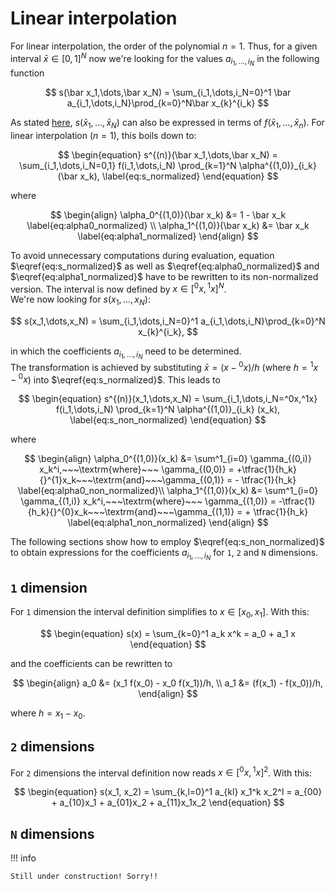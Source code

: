 # Linear interpolation

For linear interpolation, the order of the polynomial $n = 1$. Thus, for a given
interval $\bar x \in [0, 1]^N$ now we're looking for the values
$a_{i_1,\dots,i_N}$ in the following function

$$
s(\bar x_1,\dots,\bar x_N) = \sum_{i_1,\dots,i_N=0}^1 \bar a_{i_1,\dots,i_N}\prod_{k=0}^N\bar x_{k}^{i_k}
$$

As stated [here](index.md), $s(\bar x_1,\dots,\bar x_N)$ can also be expressed in terms of $f(\bar x_1, \dots, \bar x_n)$. For linear interpolation ($n=1$), this boils down to:

$$
\begin{equation}
s^{(n)}(\bar x_1,\dots,\bar x_N) = \sum_{i_1,\dots,i_N=0,1} f(i_1,\dots,i_N) \prod_{k=1}^N \alpha^{(1,0)}_{i_k} (\bar x_k), \label{eq:s_normalized}
\end{equation}
$$

where

$$
\begin{align}
\alpha_0^{(1,0)}(\bar x_k) &= 1 - \bar x_k \label{eq:alpha0_normalized} \\
\alpha_1^{(1,0)}(\bar x_k) &= \bar x_k \label{eq:alpha1_normalized}
\end{align}
$$

To avoid unnecessary computations during evaluation, equation
$\eqref{eq:s_normalized}$ as well as $\eqref{eq:alpha0_normalized}$ and
$\eqref{eq:alpha1_normalized}$ have to be rewritten to its non-normalized
version. The interval is now defined by $x \in [{}^0x, {}^1x]^N$.  
We're now looking for $s(x_1,\dots,x_N)$:

$$
s(x_1,\dots,x_N) = \sum_{i_1,\dots,i_N=0}^1 a_{i_1,\dots,i_N}\prod_{k=0}^N
x_{k}^{i_k},
$$

in which the coefficients $a_{i_1,\dots,i_N}$ need to be determined.  
The transformation is achieved by substituting $\bar x = (x - {}^0x)/h$ (where
$h={}^1x-{}^0x$) into $\eqref{eq:s_normalized}$. This leads to

$$
\begin{equation}
s^{(n)}(x_1,\dots,x_N) = \sum_{i_1,\dots,i_N=^0x,^1x} f(i_1,\dots,i_N) \prod_{k=1}^N \alpha^{(1,0)}_{i_k} (x_k), \label{eq:s_non_normalized}
\end{equation}
$$

where

$$
\begin{align}
\alpha_0^{(1,0)}(x_k) &= \sum^1_{i=0} \gamma_{(0,i)} x_k^i,~~~\textrm{where}~~~ \gamma_{(0,0)} = +\tfrac{1}{h_k}{}^{1}x_k~~~\textrm{and}~~~\gamma_{(0,1)} = - \tfrac{1}{h_k}
\label{eq:alpha0_non_normalized}\\
\alpha_1^{(1,0)}(x_k) &= \sum^1_{i=0} \gamma_{(1,i)} x_k^i,~~~\textrm{where}~~~
\gamma_{(1,0)} = -\tfrac{1}{h_k}{}^{0}x_k~~~\textrm{and}~~~\gamma_{(1,1)} = +
\tfrac{1}{h_k} \label{eq:alpha1_non_normalized} \end{align}
$$

The following sections show how to employ $\eqref{eq:s_non_normalized}$ to
obtain expressions for the coefficients $a_{i_1,\dots,i_N}$ for `1`, `2` and `N`
dimensions.

## `1` dimension

For `1` dimension the interval definition simplifies to $x \in [x_0, x_1]$. With
this:

$$
\begin{equation}
s(x) = \sum_{k=0}^1 a_k x^k =  a_0 + a_1 x
\end{equation}
$$

and the coefficients can be rewritten to

$$
\begin{align}
a_0 &= (x_1 f(x_0) - x_0 f(x_1))/h, \\
a_1 &= (f(x_1) - f(x_0))/h,
\end{align}
$$

where $h = x_1 - x_0$.

## `2` dimensions

For `2` dimensions the interval definition now reads $x \in [{}^0x, {}^1x]^2$.
With this:

$$
\begin{equation}
s(x_1, x_2) = \sum_{k,l=0}^1 a_{kl} x_1^k x_2^l = a_{00} + a_{10}x_1 + a_{01}x_2 + a_{11}x_1x_2
\end{equation}
$$

## `N` dimensions

!!! info

    Still under construction! Sorry!!
